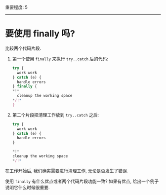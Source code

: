 重要程度: 5

---

# 要使用 finally 吗?

比较两个代码片段.

1. 第一个使用 `finally` 来执行 `try..catch` 后的代码:

    ```js
    try {
      work work
    } catch (e) {
      handle errors
    } finally {
    *!*
      cleanup the working space
    */!*
    }
    ```
2. 第二个片段把清理工作放到 `try..catch` 之后:

    ```js
    try {
      work work
    } catch (e) {
      handle errors
    }

    *!*
    cleanup the working space
    */!*
    ```

在工作开始后, 我们确实需要进行清理工作, 无论是否发生了错误.

使用 `finally` 有什么优点或者两个代码片段功能一致? 如果有优点, 给出一个例子说明它什么时候很重要.
